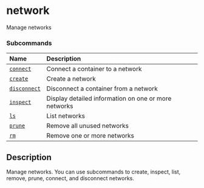 # network

<!---MARKER_GEN_START-->
Manage networks

### Subcommands

| Name                                  | Description                                          |
|:--------------------------------------|:-----------------------------------------------------|
| [`connect`](network_connect.md)       | Connect a container to a network                     |
| [`create`](network_create.md)         | Create a network                                     |
| [`disconnect`](network_disconnect.md) | Disconnect a container from a network                |
| [`inspect`](network_inspect.md)       | Display detailed information on one or more networks |
| [`ls`](network_ls.md)                 | List networks                                        |
| [`prune`](network_prune.md)           | Remove all unused networks                           |
| [`rm`](network_rm.md)                 | Remove one or more networks                          |



<!---MARKER_GEN_END-->

## Description

Manage networks. You can use subcommands to create, inspect, list, remove,
prune, connect, and disconnect networks.
